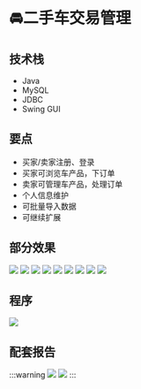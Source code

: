 # 🚘二手车交易管理

<MyGlobalComponent />

## 技术栈
- Java
- MySQL
- JDBC
- Swing GUI

## 要点
- 买家/卖家注册、登录
- 买家可浏览车产品，下订单
- 卖家可管理车产品，处理订单
- 个人信息维护
- 可批量导入数据
- 可继续扩展

## 部分效果
![](http://cdn.qiniu.liyansheng.top/img/20240707161619.png)
![](http://cdn.qiniu.liyansheng.top/img/20240707161635.png)
![](http://cdn.qiniu.liyansheng.top/img/20240707161651.png)
![](http://cdn.qiniu.liyansheng.top/img/20240707161705.png)
![](http://cdn.qiniu.liyansheng.top/img/20240707161813.png)
![](http://cdn.qiniu.liyansheng.top/img/20240707161847.png)
![](http://cdn.qiniu.liyansheng.top/img/20240707161924.png)
![](http://cdn.qiniu.liyansheng.top/img/20240707162007.png)
![](http://cdn.qiniu.liyansheng.top/img/20240707162059.png)

## 程序

![](http://cdn.qiniu.liyansheng.top/img/20240707163814.png)

## 配套报告
:::warning
![](http://cdn.qiniu.liyansheng.top/img/Snipaste_2024-07-08_13-06-11.png)
![](http://cdn.qiniu.liyansheng.top/img/20240708131209.png)
:::